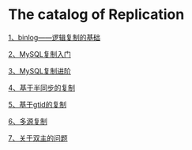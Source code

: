 # The catalog of Replication

[1、binlog——逻辑复制的基础][1]

[2、MySQL复制入门][2]

[3、MySQL复制进阶][3]

[4、基于半同步的复制][4]

[5、基于gtid的复制][5]

[6、多源复制][6]

[7、关于双主的问题][7]

  [1]:https://github.com/Ezail3/Note/blob/master/DB/MySQL/Replication/about_binlog.md
  [2]:https://github.com/Ezail3/Note/blob/master/DB/MySQL/Replication/replication_basic.md
  [3]:https://github.com/Ezail3/Note/blob/master/DB/MySQL/Replication/replication_advanced.md
  [4]:https://github.com/Ezail3/Note/blob/master/DB/MySQL/Replication/semi-sync_replication.md
  [5]:https://github.com/Ezail3/Note/blob/master/DB/MySQL/Replication/gtid.md
  [6]:https://github.com/Ezail3/Note/blob/master/DB/MySQL/Replication/channels.md
  [7]:https://github.com/Ezail3/Note/blob/master/DB/MySQL/Replication/double_master.md
